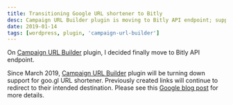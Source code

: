 ```yaml
---
title: Transitioning Google URL shortener to Bitly
desc: Campaign URL Builder plugin is moving to Bitly API endpoint; support for goo.gl URL shortener will be turned down in March 2019. Previously created links will redirect.
date: 2019-01-14
tags: [wordpress, plugin, 'campaign-url-builder']
---
```


On [Campaign URL Builder](/blog/wp-plugin-campaign-url-builder/) plugin, I decided finally move to Bitly API endpoint.

Since March 2019, [Campaign URL Builder](/blog/wp-plugin-campaign-url-builder/) plugin will be turning down support for
goo.gl URL shortener. Previously created links will continue to redirect to their intended destination. Please see this
[Google blog post](https://developers.googleblog.com/2018/03/transitioning-google-url-shortener.html) for more details.

